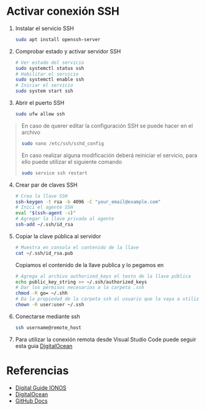 # Activar conexión SSH

1.  Instalar el servicio SSH    
    ```sh
    sudo apt install openssh-server
    ```
2.  Comprobar estado y activar servidor SSH
    ```sh
    # Ver estado del servicio
    sudo systemctl status ssh
    # Habilitar el servicio
    sudo systemctl enable ssh
    # Iniciar el servicio
    sudo system start ssh
    ```
3.  Abrir el puerto SSH
    ```sh
    sudo ufw allow ssh
    ```
> En caso de querer editar la configuración SSH se puede hacer en el archivo
> ```sh
> sudo nano /etc/ssh/sshd_config
> ```
> En caso realizar alguna modificación deberá reiniciar el servicio, para ello puede utilizar el siguiente comando
> ```sh
> sudo service ssh restart
> ```
4.  Crear par de claves SSH
    ```sh
    # Crea la llave SSH
    ssh-keygen -t rsa -b 4096 -C "your_email@example.com"
    # Inici el agente SSH
    eval "$(ssh-agent -s)"
    # Agregar la llave privada al agente
    ssh-add ~/.ssh/id_rsa
    ```
5.  Copiar la clave pública al servidor
    ```sh
    # Muestra en consola el contenido de la llave
    cat ~/.ssh/id_rsa.pub
    ```
    Copiamos el contenido de la llave publica y lo pegamos en
    ```sh
    # Agrega al archivo authorized_keys el texto de la llave pública
    echo public_key_string >> ~/.ssh/authorized_keys
    # Dar los permisos necesarios a la carpeta .ssh
    chmod -R go= ~/.shh
    # Da la propiedad de la carpeta ssh al usuario que la vaya a utilizar
    chown -R user:user ~/.ssh
    ```
6.  Conectarse mediante ssh
    ```sh
    ssh username@remote_host
    ```
7.  Para utilizar la conexión remota desde Visual Studio Code puede seguir esta guia [DigitalOcean](https://www.digitalocean.com/community/tutorials/how-to-use-visual-studio-code-for-remote-development-via-the-remote-ssh-plugin-es)

# Referencias

* [Digital Guide IONOS](https://www.ionos.es/digitalguide/servidores/configuracion/ubuntu-ssh/)
* [DigitalOcean](https://www.digitalocean.com/community/tutorials/how-to-set-up-ssh-keys-on-ubuntu-20-04-es)
* [GitHub Docs](https://docs.github.com/es/authentication/connecting-to-github-with-ssh/generating-a-new-ssh-key-and-adding-it-to-the-ssh-agent?platform=windows)